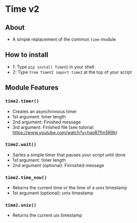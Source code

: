 # Time v2
## About
* A simple replacement of the common `time` module
## How to install
* 1: Type `pip install TimeV2` in your shell
* 2: Type `from TimeV2 import time2` at the top of your script
## Module Features
### `time2.timer()`
* Creates an asynchronous timer
* 1st argument: timer length
* 2nd argument: Finished message
* 3rd argument: Finished file (see tutorial: https://www.youtube.com/watch?v=haoR7fm5R9k)
### `time2.wait()`
* Sartes a simple timer that pauses your script until done
* 1st argument: timer length
* 2nd argument (optional): Finnished message
### `time2.time_now()`
* Returns the current time or the time of a unix timestamp
* 1st argument (optional): unix timestamp
### `time2.unix()`
* Returns the current uix timestamp

